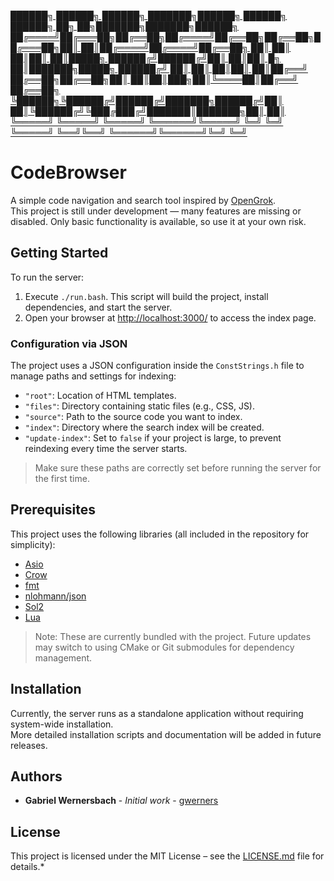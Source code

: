 [ ██████╗ ██████╗ ██████╗ ███████╗██████╗ ██████╗  ██████╗ ██╗    ██╗███████╗███████╗██████╗ 
██╔════╝██╔═══██╗██╔══██╗██╔════╝██╔══██╗██╔══██╗██╔═══██╗██║    ██║██╔════╝██╔════╝██╔══██╗
██║     ██║   ██║██║  ██║█████╗  ██████╔╝██████╔╝██║   ██║██║ █╗ ██║███████╗█████╗  ██████╔╝
██║     ██║   ██║██║  ██║██╔══╝  ██╔══██╗██╔══██╗██║   ██║██║███╗██║╚════██║██╔══╝  ██╔══██╗
╚██████╗╚██████╔╝██████╔╝███████╗██████╔╝██║  ██║╚██████╔╝╚███╔███╔╝███████║███████╗██║  ██║
 ╚═════╝ ╚═════╝ ╚═════╝ ╚══════╝╚═════╝ ╚═╝  ╚═╝ ╚═════╝  ╚══╝╚══╝ ╚══════╝╚══════╝╚═╝  ╚═╝](https://github.com/gwerners/CodeBrowser/blob/main/banner.png)



# CodeBrowser

A simple code navigation and search tool inspired by [OpenGrok](https://github.com/oracle/opengrok).   
This project is still under development — many features are missing or disabled. Only basic functionality is available, so use it at your own risk.

## Getting Started

To run the server:

1. Execute `./run.bash`. This script will build the project, install dependencies, and start the server.
2. Open your browser at [http://localhost:3000/](http://localhost:3000/) to access the index page.

### Configuration via JSON

The project uses a JSON configuration inside the `ConstStrings.h` file to manage paths and settings for indexing:

- `"root"`: Location of HTML templates.
- `"files"`: Directory containing static files (e.g., CSS, JS).
- `"source"`: Path to the source code you want to index.
- `"index"`: Directory where the search index will be created.
- `"update-index"`: Set to `false` if your project is large, to prevent reindexing every time the server starts.

> Make sure these paths are correctly set before running the server for the first time.

## Prerequisites

This project uses the following libraries (all included in the repository for simplicity):

- [Asio](https://think-async.com/) 
- [Crow](https://github.com/ipkn/crow) 
- [fmt](https://github.com/fmtlib/fmt) 
- [nlohmann/json](https://github.com/nlohmann/json) 
- [Sol2](https://github.com/ThePhD/sol2) 
- [Lua](https://www.lua.org/) 

> Note: These are currently bundled with the project. Future updates may switch to using CMake or Git submodules for dependency management.

## Installation

Currently, the server runs as a standalone application without requiring system-wide installation.  
More detailed installation scripts and documentation will be added in future releases.

## Authors

- **Gabriel Wernersbach** - *Initial work* - [gwerners](https://github.com/gwerners) 

## License

This project is licensed under the MIT License – see the [LICENSE.md](LICENSE.md) file for details.*

